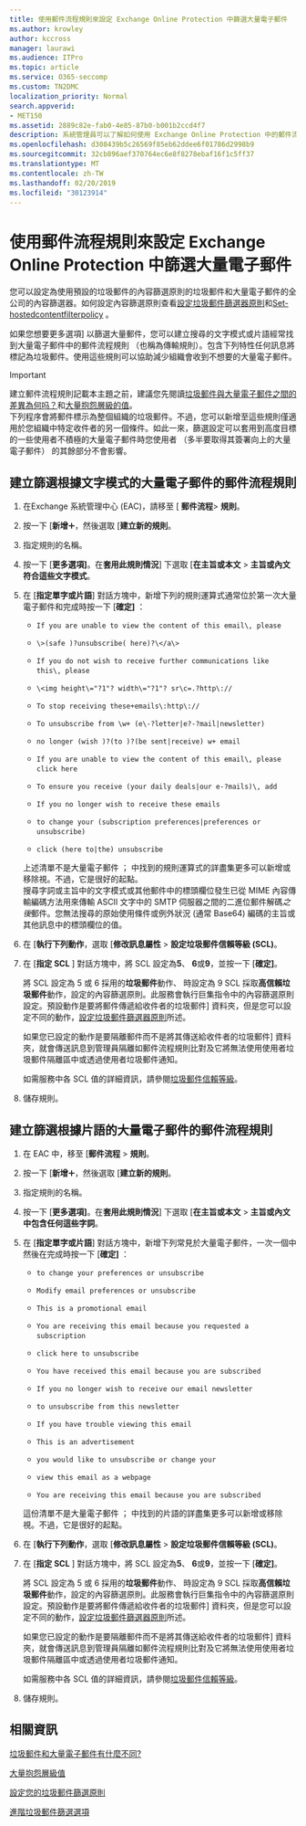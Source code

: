 ```yaml
---
title: 使用郵件流程規則來設定 Exchange Online Protection 中篩選大量電子郵件
ms.author: krowley
author: kccross
manager: laurawi
ms.audience: ITPro
ms.topic: article
ms.service: O365-seccomp
ms.custom: TN2DMC
localization_priority: Normal
search.appverid:
- MET150
ms.assetid: 2889c82e-fab0-4e85-87b0-b001b2ccd4f7
description: 系統管理員可以了解如何使用 Exchange Online Protection 中的郵件流程規則的大量電子郵件篩選。
ms.openlocfilehash: d308439b5c26569f85eb62ddee6f01786d2998b9
ms.sourcegitcommit: 32cb896aef370764ec6e8f8278ebaf16f1c5ff37
ms.translationtype: MT
ms.contentlocale: zh-TW
ms.lasthandoff: 02/20/2019
ms.locfileid: "30123914"
---
```

# <a name="use-mail-flow-rules-to-configure-bulk-email-filtering-in-exchange-online-protection"></a>使用郵件流程規則來設定 Exchange Online Protection 中篩選大量電子郵件

您可以設定為使用預設的垃圾郵件的內容篩選原則的垃圾郵件和大量電子郵件的全公司的內容篩選器。如何設定內容篩選原則查看[設定垃圾郵件篩選器原則](configure-your-spam-filter-policies.md)和[Set-hostedcontentfilterpolicy](https://docs.microsoft.com/powershell/module/exchange/antispam-antimalware/Set-HostedContentFilterPolicy?view=exchange-ps) 。 
  
如果您想要更多選項] 以篩選大量郵件，您可以建立搜尋的文字模式或片語經常找到大量電子郵件中的郵件流程規則 （也稱為傳輸規則）。包含下列特性任何訊息將標記為垃圾郵件。使用這些規則可以協助減少組織會收到不想要的大量電子郵件。

> [!IMPORTANT]
> 建立郵件流程規則記載本主題之前，建議您先閱讀[垃圾郵件與大量電子郵件之間的差異為何吗？](what-s-the-difference-between-junk-email-and-bulk-email.md)和[大量抱怨層級的值](bulk-complaint-level-values.md)。<br>下列程序會將郵件標示為整個組織的垃圾郵件。不過，您可以新增至這些規則僅適用於您組織中特定收件者的另一個條件。如此一來，篩選設定可以套用到高度目標的一些使用者不積極的大量電子郵件時您使用者 （多半要取得其簽署向上的大量電子郵件） 的其餘部分不會影響。 
  
## <a name="create-a-mail-flow-rule-to-filter-bulk-email-messages-based-on-text-patterns"></a>建立篩選根據文字模式的大量電子郵件的郵件流程規則

1. 在Exchange 系統管理中心 (EAC)，請移至 [ **郵件流程**\> **規則**。
    
2. 按一下 [**新增**![新增圖示](media/ITPro-EAC-AddIcon.gif)，然後選取 [**建立新的規則**。
    
3. 指定規則的名稱。
    
4. 按一下 [**更多選項]**。在**套用此規則情況**] 下選取 [**在主旨或本文** \> **主旨或內文符合這些文字模式**。
    
5. 在 [**指定單字或片語**] 對話方塊中，新增下列的規則運算式通常位於第一次大量電子郵件和完成時按一下 [**確定]** ： 
    
   - `If you are unable to view the content of this email\, please`
    
   - `\>(safe )?unsubscribe( here)?\</a\>`
    
   - `If you do not wish to receive further communications like this\, please`
    
   - `\<img height\="?1"? width\="?1"? sr\c=.?http\://`
    
   - `To stop receiving these+emails\:http\://`
    
   - `To unsubscribe from \w+ (e\-?letter|e?-?mail|newsletter)`
    
   - `no longer (wish )?(to )?(be sent|receive) w+ email`
    
   - `If you are unable to view the content of this email\, please click here`
    
   - `To ensure you receive (your daily deals|our e-?mails)\, add`
    
   - `If you no longer wish to receive these emails`
    
   - `to change your (subscription preferences|preferences or unsubscribe)`
    
   - `click (here to|the) unsubscribe`
    
   上述清單不是大量電子郵件 ； 中找到的規則運算式的詳盡集更多可以新增或移除視。不過，它是很好的起點。<br>搜尋字詞或主旨中的文字模式或其他郵件中的標頭欄位發生已從 MIME 內容傳輸編碼方法用來傳輸 ASCII 文字中的 SMTP 伺服器之間的二進位郵件解碼*之後*郵件。您無法搜尋的原始使用條件或例外狀況 (通常 Base64) 編碼的主旨或其他訊息中的標頭欄位的值。 
    
6. 在 [**執行下列動作**，選取 [**修改訊息屬性** \> **設定垃圾郵件信賴等級 (SCL)**。
    
7. 在 [**指定 SCL** ] 對話方塊中，將 SCL 設定為**5**、 **6**或**9**，並按一下 [**確定]**。
    
   將 SCL 設定為 5 或 6 採用的**垃圾郵件**動作、 時設定為 9 SCL 採取**高信賴垃圾郵件**動作，設定的內容篩選原則。此服務會執行巨集指令中的內容篩選原則設定。預設動作是要將郵件傳遞給收件者的垃圾郵件] 資料夾，但是您可以設定不同的動作，[設定垃圾郵件篩選器原則](configure-your-spam-filter-policies.md)所述。
    
   如果您已設定的動作是要隔離郵件而不是將其傳送給收件者的垃圾郵件] 資料夾，就會傳送訊息到管理員隔離如郵件流程規則比對及它將無法使用使用者垃圾郵件隔離區中或透過使用者垃圾郵件通知。 
  
   如需服務中各 SCL 值的詳細資訊，請參閱[垃圾郵件信賴等級](spam-confidence-levels.md)。
    
8. 儲存規則。
    
## <a name="create-a-mail-flow-rule-to-filter-bulk-email-messages-based-on-phrases"></a>建立篩選根據片語的大量電子郵件的郵件流程規則

1. 在 EAC 中，移至 [**郵件流程** \> **規則**。
    
2. 按一下 [**新增**![新增圖示](media/ITPro-EAC-AddIcon.gif)，然後選取 [**建立新的規則**。
    
3. 指定規則的名稱。
    
4. 按一下 [**更多選項]**。在**套用此規則情況**] 下選取 [**在主旨或本文** \> **主旨或內文中包含任何這些字詞**。
    
5. 在 [**指定單字或片語**] 對話方塊中，新增下列常見於大量電子郵件，一次一個中然後在完成時按一下 [**確定]** ： 
    
   - `to change your preferences or unsubscribe`
    
   - `Modify email preferences or unsubscribe`
    
   - `This is a promotional email`
    
   - `You are receiving this email because you requested a subscription`
    
   - `click here to unsubscribe`
    
   - `You have received this email because you are subscribed`
    
   - `If you no longer wish to receive our email newsletter`
    
   - `to unsubscribe from this newsletter`
    
   - `If you have trouble viewing this email`
    
   - `This is an advertisement`
    
   - `you would like to unsubscribe or change your`
    
   - `view this email as a webpage`
    
   - `You are receiving this email because you are subscribed`
    
   這份清單不是大量電子郵件 ； 中找到的片語的詳盡集更多可以新增或移除視。不過，它是很好的起點。
    
6. 在 [**執行下列動作**，選取 [**修改訊息屬性** \> **設定垃圾郵件信賴等級 (SCL)**。
    
7. 在 [**指定 SCL** ] 對話方塊中，將 SCL 設定為**5**、 **6**或**9**，並按一下 [**確定]**。
    
   將 SCL 設定為 5 或 6 採用的**垃圾郵件**動作、 時設定為 9 SCL 採取**高信賴垃圾郵件**動作，設定的內容篩選原則。此服務會執行巨集指令中的內容篩選原則設定。預設動作是要將郵件傳遞給收件者的垃圾郵件] 資料夾，但是您可以設定不同的動作，[設定垃圾郵件篩選器原則](configure-your-spam-filter-policies.md)所述。
    
   如果您已設定的動作是要隔離郵件而不是將其傳送給收件者的垃圾郵件] 資料夾，就會傳送訊息到管理員隔離如郵件流程規則比對及它將無法使用使用者垃圾郵件隔離區中或透過使用者垃圾郵件通知。 
  
   如需服務中各 SCL 值的詳細資訊，請參閱[垃圾郵件信賴等級](spam-confidence-levels.md)。

8. 儲存規則。

## <a name="for-more-information"></a>相關資訊

[垃圾郵件和大量電子郵件有什麼不同?](what-s-the-difference-between-junk-email-and-bulk-email.md)

[大量抱怨層級值](bulk-complaint-level-values.md)

[設定您的垃圾郵件篩選原則](configure-your-spam-filter-policies.md)

[進階垃圾郵件篩選選項](advanced-spam-filtering-asf-options.md)
